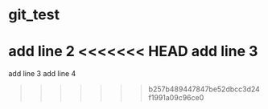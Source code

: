 # git_test
add line 2
<<<<<<< HEAD
add line 3
=======
add line 3
add line 4
>>>>>>> b257b489447847be52dbcc3d24f1991a09c96ce0
